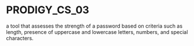 # PRODIGY_CS_03
a tool that assesses the strength of a password based on criteria such as length, presence of uppercase and lowercase letters, numbers, and special characters.

